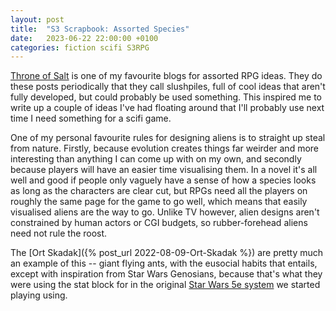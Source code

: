 ```yaml
---
layout: post
title:  "S3 Scrapbook: Assorted Species"
date:   2023-06-22 22:00:00 +0100
categories: fiction scifi S3RPG
---
```


[Throne of Salt](https://throneofsalt.blogspot.com/) is one of my favourite blogs for assorted RPG ideas. They do these posts periodically that they call slushpiles, full of cool ideas that aren't fully developed, but could probably be used something. This inspired me to write up a couple of ideas I've had floating around that I'll probably use next time I need something for a scifi game.

One of my personal favourite rules for designing aliens is to straight up steal from nature. Firstly, because evolution creates things far weirder and more interesting than anything I can come up with on my own, and secondly because players will have an easier time visualising them. In a novel it's all well and good if people only vaguely have a sense of how a species looks as long as the characters are clear cut, but RPGs need all the players on roughly the same page for the game to go well, which means that easily visualised aliens are the way to go. Unlike TV however, alien designs aren't constrained by human actors or CGI budgets, so rubber-forehead aliens need not rule the roost.

The [Ort Skadak]({% post_url 2022-08-09-Ort-Skadak %}) are pretty much an example of this -- giant flying ants, with the eusocial habits that entails, except with inspiration from Star Wars Genosians, because that's what they were using the stat block for in the original [Star Wars 5e system](https://www.sw5e.com/) we started playing using.
